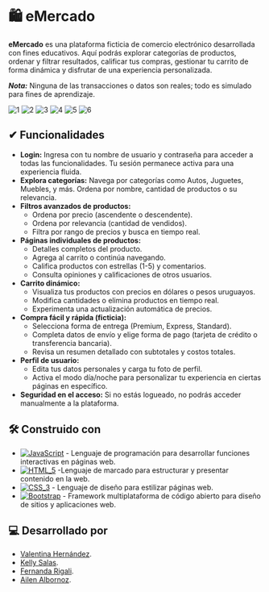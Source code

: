 
# 🛍️ eMercado

**eMercado** es una plataforma ficticia de comercio electrónico desarrollada con fines educativos. Aquí podrás explorar categorías de productos, ordenar y filtrar resultados, calificar tus compras, gestionar tu carrito de forma dinámica y disfrutar de una experiencia personalizada. 

***Nota:*** Ninguna de las transacciones o datos son reales; todo es simulado para fines de aprendizaje.

![1](https://github.com/user-attachments/assets/c71f0c94-53b2-487a-aa5d-0603e9176a2f)
![2](https://github.com/user-attachments/assets/3ff73f54-1451-4546-a6e4-3c59342ceeb5)
![3](https://github.com/user-attachments/assets/43f877f0-7764-43c6-8c17-7fd1dff672b8)
![4](https://github.com/user-attachments/assets/ea91aff5-f8d8-4807-9130-9ff7d3cdf71b)
![5](https://github.com/user-attachments/assets/27eb54ea-3f22-47d4-8f74-68e2f5e4a88e)
![6](https://github.com/user-attachments/assets/7f2cdd9a-e0a0-4dc9-8944-0c806fe01dab)

## ✔ Funcionalidades

- **Login:** Ingresa con tu nombre de usuario y contraseña para acceder a todas las funcionalidades. Tu sesión permanece activa para una experiencia fluida.
- **Explora categorías:** Navega por categorías como Autos, Juguetes, Muebles, y más. Ordena por nombre, cantidad de productos o su relevancia.
- **Filtros avanzados de productos:**
    - Ordena por precio (ascendente o descendente).
    - Ordena por relevancia (cantidad de vendidos).
    - Filtra por rango de precios y busca en tiempo real.
- **Páginas individuales de productos:**
    - Detalles completos del producto.
    - Agrega al carrito o continúa navegando.
    - Califica productos con estrellas (1-5) y comentarios.
    - Consulta opiniones y calificaciones de otros usuarios.
- **Carrito dinámico:**
    - Visualiza tus productos con precios en dólares o pesos uruguayos.
    - Modifica cantidades o elimina productos en tiempo real.
    - Experimenta una actualización automática de precios.
- **Compra fácil y rápida (ficticia):**
    - Selecciona forma de entrega (Premium, Express, Standard).
    - Completa datos de envío y elige forma de pago (tarjeta de crédito o transferencia bancaria).
    - Revisa un resumen detallado con subtotales y costos totales.
- **Perfil de usuario:**
    - Edita tus datos personales y carga tu foto de perfil.
    - Activa el modo día/noche para personalizar tu experiencia en ciertas páginas en específico.
- **Seguridad en el acceso:** Si no estás logueado, no podrás acceder manualmente a la plataforma.

## 🛠️ Construido con

- [![JavaScript](https://img.shields.io/badge/JavaScript-323330?style=for-the-badge&logo=javascript&logoColor=F7DF1E)](https://developer.mozilla.org/en-US/docs/Web/JavaScript) - Lenguaje de programación para desarrollar funciones interactivas en páginas web.
- [![HTML_5](https://img.shields.io/badge/HTML5-E34F26?style=for-the-badge&logo=html5&logoColor=white)](https://html.com/) -Lenguaje de marcado para estructurar y presentar contenido en la web.
- [![CSS_3](https://img.shields.io/badge/CSS3-1572B6?style=for-the-badge&logo=css3&logoColor=white)](https://www.w3.org/Style/CSS/Overview.en.html) - Lenguaje de diseño para estilizar páginas web.
- [![Bootstrap](https://img.shields.io/badge/Bootstrap-563D7C?style=for-the-badge&logo=bootstrap&logoColor=white)](https://getbootstrap.com/) - Framework multiplataforma de código abierto para diseño de sitios y aplicaciones web.


## 💻 Desarrollado por

- [Valentina Hernández](https://github.com/ValeHernandezz).
- [Kelly Salas](https://github.com/ksalas039).
- [Fernanda Rigali](https://github.com/FerRigali).
- [Ailen Albornoz](https://github.com/AilenAlbornoz).
